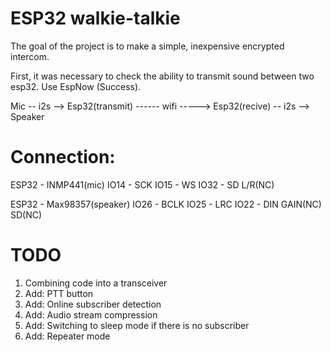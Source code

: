 # ESP32 walkie-talkie
The goal of the project is to make a simple, inexpensive encrypted intercom. 

First, it was necessary to check the ability to transmit sound between two esp32. Use EspNow (Success).

Mic -- i2s --> Esp32(transmit) ------ wifi -----> Esp32(recive) -- i2s --> Speaker

# Connection:
ESP32 - INMP441(mic)
 IO14 - SCK
 IO15 - WS
 IO32 - SD
 		L/R(NC)

ESP32 - Max98357(speaker)
 IO26 - BCLK
 IO25 - LRC
 IO22 - DIN
 		GAIN(NC)
 		SD(NC)

# TODO
1. Combining code into a transceiver 
2. Add: PTT button 
3. Add: Online subscriber detection
4. Add: Audio stream compression
5. Add: Switching to sleep mode if there is no subscriber
6. Add: Repeater mode    
